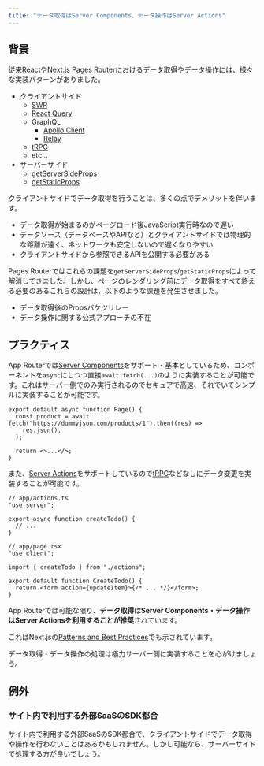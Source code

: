 ```yaml
---
title: "データ取得はServer Components、データ操作はServer Actions"
---
```


## 背景

従来ReactやNext.js Pages Routerにおけるデータ取得やデータ操作には、様々な実装パターンがありました。

- クライアントサイド
  - [SWR](https://swr.vercel.app/)
  - [React Query](https://react-query.tanstack.com/)
  - GraphQL
    - [Apollo Client](https://www.apollographql.com/docs/react/)
    - [Relay](https://relay.dev/)
  - [tRPC](https://trpc.io/)
  - etc...
- サーバーサイド
  - [getServerSideProps](https://nextjs.org/docs/pages/building-your-application/data-fetching/get-server-side-props)
  - [getStaticProps](https://nextjs.org/docs/pages/building-your-application/data-fetching/get-static-props)

クライアントサイドでデータ取得を行うことは、多くの点でデメリットを伴います。

- データ取得が始まるのがページロード後JavaScript実行時なので遅い
- データソース（データベースやAPIなど）とクライアントサイドでは物理的な距離が遠く、ネットワークも安定しないので遅くなりやすい
- クライアントサイドから参照できるAPIを公開する必要がある

Pages Routerではこれらの課題を`getServerSideProps`/`getStaticProps`によって解消してきました。しかし、ページのレンダリング前にデータ取得をすべて終える必要のあるこれらの設計は、以下のような課題を発生させました。

- データ取得後のPropsバケツリレー
- データ操作に関する公式アプローチの不在

## プラクティス

App Routerでは[Server Components](https://nextjs.org/docs/app/building-your-application/rendering/server-components)をサポート・基本としているため、コンポーネントを`async`にしつつ直接`await fetch(...)`のように実装することが可能です。これはサーバー側でのみ実行されるのでセキュアで高速、それでいてシンプルに実装することが可能です。

```tsx
export default async function Page() {
  const product = await fetch("https://dummyjson.com/products/1").then((res) =>
    res.json(),
  );

  return <>...</>;
}
```

また、[Server Actions](https://nextjs.org/docs/app/building-your-application/data-fetching/server-actions-and-mutations)をサポートしているので[tRPC](https://trpc.io/)などなしにデータ変更を実装することが可能です。

```tsx
// app/actions.ts
"use server";

export async function createTodo() {
  // ...
}
```

```tsx
// app/page.tsx
"use client";

import { createTodo } from "./actions";

export default function CreateTodo() {
  return <form action={updateItem}>{/* ... */}</form>;
}
```

App Routerでは可能な限り、**データ取得はServer Components・データ操作はServer Actionsを利用することが推奨**されています。

これはNext.jsの[Patterns and Best Practices](https://nextjs.org/docs/app/building-your-application/data-fetching/patterns#fetching-data-on-the-server)でも示されています。

データ取得・データ操作の処理は極力サーバー側に実装することを心がけましょう。

## 例外

### サイト内で利用する外部SaaSのSDK都合

サイト内で利用する外部SaaSのSDK都合で、クライアントサイドでデータ取得や操作を行わないことはあるかもしれません。しかし可能なら、サーバーサイドで処理する方が良いでしょう。
